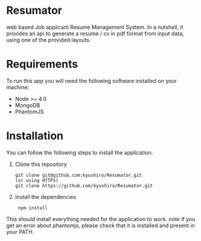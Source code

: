 # Resumator
web based Job applicant Resume Management System. In a nutshell, it provides an api to generate a resume / cv in pdf format from input data, using one of the provided layouts.

# Requirements
To run this app you will need the following software installed on your machine:
 - Node >= 4.0
 - MongoDB
 - PhantomJS

# Installation
You can follow the following steps to install the application.
 1. Clone this repository

		git clone git@github.com:kyushiro/Resumator.git
		(or using HTTPS)
		git clone https://github.com/kyushiro/Resumator.git

 2. Install the dependencies
 
		 npm install

This should install everything needed for the application to work. 
*note* if you get an error about phantomjs, please check that  it is installed and present in your PATH.
 
